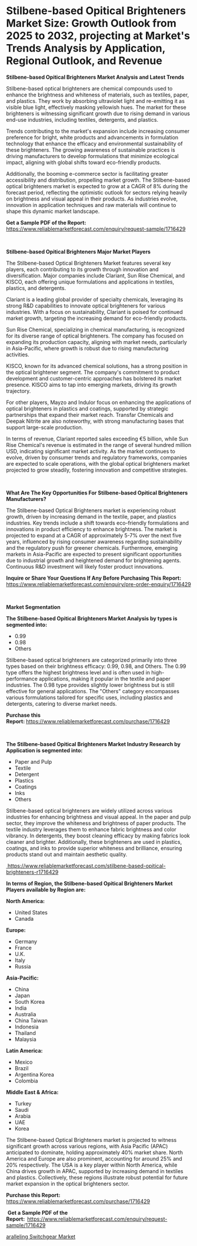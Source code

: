 <p><h1>Stilbene-based Opitical Brighteners Market Size: Growth Outlook from 2025 to 2032, projecting at Market's Trends Analysis by Application, Regional Outlook, and Revenue</h1></p><p><strong>Stilbene-based Opitical Brighteners Market Analysis and Latest Trends</strong></p>
<p><p>Stilbene-based optical brighteners are chemical compounds used to enhance the brightness and whiteness of materials, such as textiles, paper, and plastics. They work by absorbing ultraviolet light and re-emitting it as visible blue light, effectively masking yellowish hues. The market for these brighteners is witnessing significant growth due to rising demand in various end-use industries, including textiles, detergents, and plastics.</p><p>Trends contributing to the market's expansion include increasing consumer preference for bright, white products and advancements in formulation technology that enhance the efficacy and environmental sustainability of these brighteners. The growing awareness of sustainable practices is driving manufacturers to develop formulations that minimize ecological impact, aligning with global shifts toward eco-friendly products. </p><p>Additionally, the booming e-commerce sector is facilitating greater accessibility and distribution, propelling market growth. The Stilbene-based optical brighteners market is expected to grow at a CAGR of 8% during the forecast period, reflecting the optimistic outlook for sectors relying heavily on brightness and visual appeal in their products. As industries evolve, innovation in application techniques and raw materials will continue to shape this dynamic market landscape.</p></p>
<p><strong>Get a Sample PDF of the Report:&nbsp;</strong> <a href="https://www.reliablemarketforecast.com/enquiry/request-sample/1716429?utm_campaign=2950&utm_medium=2&utm_source=Github&utm_content=ia&utm_term=28032025&utm_id=stilbene-based-opitical-brighteners">https://www.reliablemarketforecast.com/enquiry/request-sample/1716429</a></p>
<p>&nbsp;</p>
<p><strong>Stilbene-based Opitical Brighteners Major Market Players</strong></p>
<p><p>The Stilbene-based Optical Brighteners Market features several key players, each contributing to its growth through innovation and diversification. Major companies include Clariant, Sun Rise Chemical, and KISCO, each offering unique formulations and applications in textiles, plastics, and detergents.</p><p>Clariant is a leading global provider of specialty chemicals, leveraging its strong R&D capabilities to innovate optical brighteners for various industries. With a focus on sustainability, Clariant is poised for continued market growth, targeting the increasing demand for eco-friendly products. </p><p>Sun Rise Chemical, specializing in chemical manufacturing, is recognized for its diverse range of optical brighteners. The company has focused on expanding its production capacity, aligning with market needs, particularly in Asia-Pacific, where growth is robust due to rising manufacturing activities.</p><p>KISCO, known for its advanced chemical solutions, has a strong position in the optical brightener segment. The company's commitment to product development and customer-centric approaches has bolstered its market presence. KISCO aims to tap into emerging markets, driving its growth trajectory.</p><p>For other players, Mayzo and Indulor focus on enhancing the applications of optical brighteners in plastics and coatings, supported by strategic partnerships that expand their market reach. Transfar Chemicals and Deepak Nitrite are also noteworthy, with strong manufacturing bases that support large-scale production.</p><p>In terms of revenue, Clariant reported sales exceeding €5 billion, while Sun Rise Chemical's revenue is estimated in the range of several hundred million USD, indicating significant market activity. As the market continues to evolve, driven by consumer trends and regulatory frameworks, companies are expected to scale operations, with the global optical brighteners market projected to grow steadily, fostering innovation and competitive strategies.</p></p>
<p>&nbsp;</p>
<p><strong>What Are The Key Opportunities For Stilbene-based Opitical Brighteners Manufacturers?</strong></p>
<p><p>The Stilbene-based Optical Brighteners market is experiencing robust growth, driven by increasing demand in the textile, paper, and plastics industries. Key trends include a shift towards eco-friendly formulations and innovations in product efficiency to enhance brightness. The market is projected to expand at a CAGR of approximately 5-7% over the next five years, influenced by rising consumer awareness regarding sustainability and the regulatory push for greener chemicals. Furthermore, emerging markets in Asia-Pacific are expected to present significant opportunities due to industrial growth and heightened demand for brightening agents. Continuous R&D investment will likely foster product innovations.</p></p>
<p><strong>Inquire or Share Your Questions If Any Before Purchasing This Report:</strong> <a href="https://www.reliablemarketforecast.com/enquiry/pre-order-enquiry/1716429?utm_campaign=2950&utm_medium=2&utm_source=Github&utm_content=ia&utm_term=28032025&utm_id=stilbene-based-opitical-brighteners">https://www.reliablemarketforecast.com/enquiry/pre-order-enquiry/1716429</a></p>
<p>&nbsp;</p>
<p><strong>Market Segmentation</strong></p>
<p><strong>The Stilbene-based Opitical Brighteners Market Analysis by types is segmented into:</strong></p>
<p><ul><li>0.99</li><li>0.98</li><li>Others</li></ul></p>
<p><p>Stilbene-based optical brighteners are categorized primarily into three types based on their brightness efficacy: 0.99, 0.98, and Others. The 0.99 type offers the highest brightness level and is often used in high-performance applications, making it popular in the textile and paper industries. The 0.98 type provides slightly lower brightness but is still effective for general applications. The "Others" category encompasses various formulations tailored for specific uses, including plastics and detergents, catering to diverse market needs.</p></p>
<p><strong>Purchase this Report:&nbsp;</strong><a href="https://www.reliablemarketforecast.com/purchase/1716429?utm_campaign=2950&utm_medium=2&utm_source=Github&utm_content=ia&utm_term=28032025&utm_id=stilbene-based-opitical-brighteners">https://www.reliablemarketforecast.com/purchase/1716429</a></p>
<p>&nbsp;</p>
<p><strong>The Stilbene-based Opitical Brighteners Market Industry Research by Application is segmented into:</strong></p>
<p><ul><li>Paper and Pulp</li><li>Textile</li><li>Detergent</li><li>Plastics</li><li>Coatings</li><li>Inks</li><li>Others</li></ul></p>
<p><p>Stilbene-based optical brighteners are widely utilized across various industries for enhancing brightness and visual appeal. In the paper and pulp sector, they improve the whiteness and brightness of paper products. The textile industry leverages them to enhance fabric brightness and color vibrancy. In detergents, they boost cleaning efficacy by making fabrics look cleaner and brighter. Additionally, these brighteners are used in plastics, coatings, and inks to provide superior whiteness and brilliance, ensuring products stand out and maintain aesthetic quality.</p></p>
<p><a href="https://www.reliablemarketforecast.com/stilbene-based-opitical-brighteners-r1716429?utm_campaign=2950&utm_medium=2&utm_source=Github&utm_content=ia&utm_term=28032025&utm_id=stilbene-based-opitical-brighteners">&nbsp;https://www.reliablemarketforecast.com/stilbene-based-opitical-brighteners-r1716429</a></p>
<p><strong>In terms of Region, the Stilbene-based Opitical Brighteners Market Players available by Region are:</strong></p>
<p>
    <p> <strong> North America: </strong>
        <ul>
            <li>United States</li>
            <li>Canada</li>
        </ul>
        </p> 
    <p> <strong> Europe: </strong>
        <ul>
            <li>Germany</li>
            <li>France</li>
            <li>U.K.</li>
            <li>Italy</li>
            <li>Russia</li>
        </ul>
        </p> 
    <p> <strong> Asia-Pacific: </strong>
        <ul>
            <li>China</li>
            <li>Japan</li>
            <li>South Korea</li>
            <li>India</li>
            <li>Australia</li>
            <li>China Taiwan</li>
            <li>Indonesia</li>
            <li>Thailand</li>
            <li>Malaysia</li>
        </ul>
        </p> 
    <p> <strong> Latin America: </strong>
        <ul>
            <li>Mexico</li>
            <li>Brazil</li>
            <li>Argentina Korea</li>
            <li>Colombia</li>
        </ul>
        </p> 
    <p> <strong> Middle East & Africa: </strong>
        <ul>
            <li>Turkey</li>
            <li>Saudi</li>
            <li>Arabia</li>
            <li>UAE</li>
            <li>Korea</li>
        </ul>
    </p>
    </p>
<p><p>The Stilbene-based Optical Brighteners market is projected to witness significant growth across various regions, with Asia Pacific (APAC) anticipated to dominate, holding approximately 40% market share. North America and Europe are also prominent, accounting for around 25% and 20% respectively. The USA is a key player within North America, while China drives growth in APAC, supported by increasing demand in textiles and plastics. Collectively, these regions illustrate robust potential for future market expansion in the optical brighteners sector.</p></p>
<p><strong>Purchase this Report: </strong><a href="https://www.reliablemarketforecast.com/purchase/1716429?utm_campaign=2950&utm_medium=2&utm_source=Github&utm_content=ia&utm_term=28032025&utm_id=stilbene-based-opitical-brighteners">https://www.reliablemarketforecast.com/purchase/1716429</a></p>
<p>&nbsp;<strong>Get a Sample PDF of the Report:&nbsp;&nbsp;</strong><a href="https://www.reliablemarketforecast.com/enquiry/request-sample/1716429?utm_campaign=2950&utm_medium=2&utm_source=Github&utm_content=ia&utm_term=28032025&utm_id=stilbene-based-opitical-brighteners">https://www.reliablemarketforecast.com/enquiry/request-sample/1716429</a></p>
<p><strong></strong></p>
<p><p><a href="https://github.com/vilehoaguy/Market-Research-Report-List-1/blob/main/aralleling-switchgear-market.md?utm_campaign=2950&utm_medium=2&utm_source=Github&utm_content=ia&utm_term=28032025&utm_id=stilbene-based-opitical-brighteners">aralleling Switchgear Market</a></p></p>